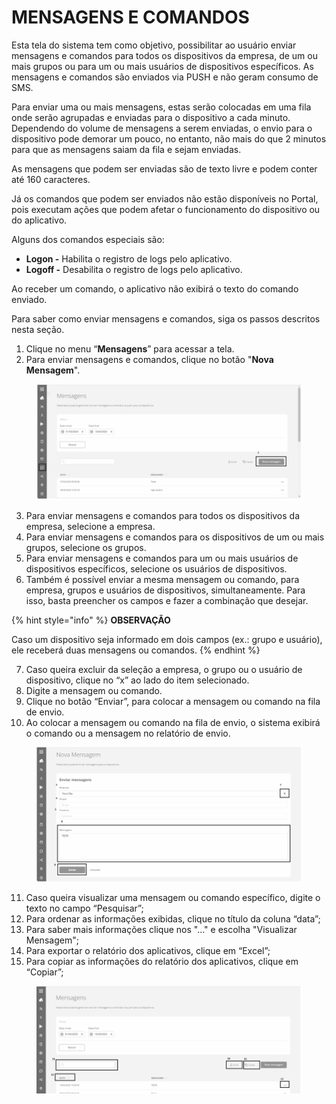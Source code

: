 # MENSAGENS E COMANDOS

Esta tela do sistema tem como objetivo, possibilitar ao usuário enviar mensagens e comandos para todos os dispositivos da empresa, de um ou mais grupos ou para um ou mais usuários de dispositivos específicos. As mensagens e comandos são enviados via PUSH e não geram consumo de SMS.

Para enviar uma ou mais mensagens, estas serão colocadas em uma fila onde serão agrupadas e enviadas para o dispositivo a cada minuto. Dependendo do volume de mensagens a serem enviadas, o envio para o dispositivo pode demorar um pouco, no entanto, não mais do que 2 minutos para que as mensagens saiam da fila e sejam enviadas.

As mensagens que podem ser enviadas são de texto livre e podem conter até 160 caracteres.

Já os comandos que podem ser enviados não estão disponíveis no Portal, pois executam ações que podem afetar o funcionamento do dispositivo ou do aplicativo.

Alguns dos comandos especiais são:

* **Logon -** Habilita o registro de logs pelo aplicativo.
* **Logoff -** Desabilita o registro de logs pelo aplicativo.

Ao receber um comando, o aplicativo não exibirá o texto do comando enviado.

Para saber como enviar mensagens e comandos, siga os passos descritos nesta seção.

1. Clique no menu “**Mensagens**” para acessar a tela.
2. Para enviar mensagens e comandos, clique no botão "**Nova Mensagem**".

<figure><img src="../../.gitbook/assets/image (14).png" alt=""><figcaption></figcaption></figure>

3. Para enviar mensagens e comandos para todos os dispositivos da empresa, selecione a empresa.
4. Para enviar mensagens e comandos para os dispositivos de um ou mais grupos, selecione os grupos.
5. Para enviar mensagens e comandos para um ou mais usuários de dispositivos específicos, selecione os usuários de dispositivos.
6. Também é possível enviar a mesma mensagem ou comando, para empresa, grupos e usuários de dispositivos, simultaneamente. Para isso, basta preencher os campos e fazer a combinação que desejar.

{% hint style="info" %}
**OBSERVAÇÃO**

Caso um dispositivo seja informado em dois campos (ex.: grupo e usuário), ele receberá duas mensagens ou comandos.
{% endhint %}

7. Caso queira excluir da seleção a empresa, o grupo ou o usuário de dispositivo, clique no “x” ao lado do item selecionado.
8. Digite a mensagem ou comando.
9. Clique no botão “Enviar”, para colocar a mensagem ou comando na fila de envio.
10. Ao colocar a mensagem ou comando na fila de envio, o sistema exibirá o comando ou a mensagem no relatório de envio.

<figure><img src="../../.gitbook/assets/image (15).png" alt=""><figcaption></figcaption></figure>

11. Caso queira visualizar uma mensagem ou comando específico, digite o texto no campo “Pesquisar”;
12. Para ordenar as informações exibidas, clique no título da coluna “data”;
13. Para saber mais informações clique nos "..." e escolha "Visualizar Mensagem";
14. Para exportar o relatório dos aplicativos, clique em “Excel”;
15. Para copiar as informações do relatório dos aplicativos, clique em “Copiar”;

<figure><img src="../../.gitbook/assets/image (16).png" alt=""><figcaption></figcaption></figure>
